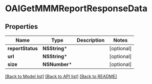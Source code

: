 # OAIGetMMMReportResponseData

## Properties
Name | Type | Description | Notes
------------ | ------------- | ------------- | -------------
**reportStatus** | **NSString*** |  | [optional] 
**url** | **NSString*** |  | [optional] 
**size** | **NSNumber*** |  | [optional] 

[[Back to Model list]](../README.md#documentation-for-models) [[Back to API list]](../README.md#documentation-for-api-endpoints) [[Back to README]](../README.md)


